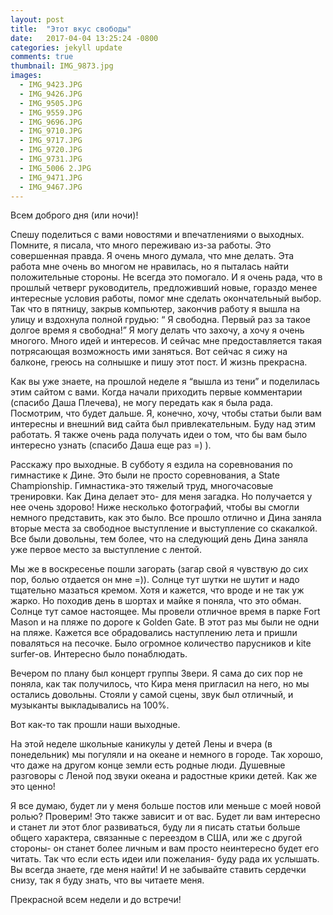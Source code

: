 ```yaml
---
layout: post
title:  "Этот вкус свободы"
date:   2017-04-04 13:25:24 -0800
categories: jekyll update
comments: true
thumbnail: IMG_9873.jpg
images:
  - IMG_9423.JPG
  - IMG_9426.JPG
  - IMG_9505.JPG
  - IMG_9559.JPG
  - IMG_9696.JPG
  - IMG_9710.JPG
  - IMG_9717.JPG
  - IMG_9720.JPG
  - IMG_9731.JPG
  - IMG_5006 2.JPG
  - IMG_9471.JPG
  - IMG_9467.JPG
---
```


Всем доброго дня (или ночи)!

Спешу поделиться с вами новостями и впечатлениями о выходных. 
Помните, я писала, что много переживаю из-за работы. Это совершенная правда. Я очень много думала, что мне делать. Эта работа мне очень во многом не нравилась, но я пыталась найти положительные стороны. Не всегда это помогало.  И я очень рада, что в прошлый четверг руководитель, предложивший новые, гораздо менее интересные условия работы, помог мне сделать окончательный выбор. Так что в пятницу, закрыв компьютер, закончив  работу я вышла на улицу и вздохнула полной грудью: “ Я свободна. Первый раз за такое долгое время я свободна!” <!--separate-->
Я могу делать что захочу, а хочу я очень многого. Много идей и интересов. И сейчас мне предоставляется такая потрясающая возможность ими заняться. 
Вот сейчас я сижу на балконе, греюсь на солнышке и пишу этот пост. И жизнь прекрасна. 

Как вы уже знаете, на прошлой неделе я “вышла из тени” и поделилась этим сайтом с вами. Когда начали приходить первые комментарии (спасибо Даша Плечева), не могу передать как я была рада. Посмотрим, что будет дальше. Я, конечно, хочу, чтобы статьи были вам интересны и внешний вид сайта был привлекательным. Буду над этим работать. Я также очень рада получать идеи о том, что бы вам было интересно узнать (спасибо Даша еще раз =) ).

Расскажу про выходные. В субботу я ездила на соревнования по гимнастике к Дине. Это были не просто соревнования, а State Championship. Гимнастика-это тяжелый труд, многочасовые тренировки. Как Дина делает это- для меня загадка. Но получается у нее очень здорово!  Ниже несколько фотографий, чтобы вы смогли немного представить, как это было. Все прошло отлично и Дина заняла вторые места за свободное выступление и выступление со скакалкой. Все были довольны, тем более, что на следующий день Дина заняла уже первое место за выступление с лентой. 

Мы же в воскресенье пошли загорать (загар свой я чувствую до сих пор, болью отдается он мне =)). Солнце тут шутки не шутит и надо тщательно мазаться кремом. Хотя и кажется, что вроде и не так уж жарко. Но походив день в шортах и майке я поняла, что это обман. Солнце тут самое настоящее. Мы провели отличное время в парке Fort Mason и на пляже по дороге к Golden Gate. В этот раз мы были не одни на пляже. Кажется все обрадовались наступлению лета и пришли поваляться на песочке. Было огромное количество парусников и  kite surfer-ов. Интересно было понаблюдать. 

Вечером по плану был концерт группы Звери. Я сама до сих пор не поняла, как так получилось, что Кира меня пригласил на него, но мы остались довольны. Стояли у самой сцены, звук был отличный, и музыканты выкладывались на 100%. 

Вот как-то так прошли наши выходные.

На этой неделе школьные каникулы у детей Лены и вчера (в понедельник) мы погуляли и на океане и немного в городе. Так хорошо, что даже на другом конце земли есть родные люди. Душевные разговоры с Леной под звуки океана и радостные крики детей. Как же это ценно! 

Я все думаю, будет ли у меня больше постов или меньше с моей новой ролью? Проверим! Это также зависит и от вас. Будет ли вам интересно и станет ли этот блог развиваться, буду ли я писать статьи больше общего характера, связанные с переездом в США, или же с другой стороны- он станет более личным и вам просто неинтересно будет его читать. 
Так что если есть идеи или пожелания- буду рада их услышать. Вы всегда знаете, где меня найти! И не забывайте ставить сердечки снизу, так я буду знать, что вы читаете меня.

Прекрасной всем недели и до встречи!
